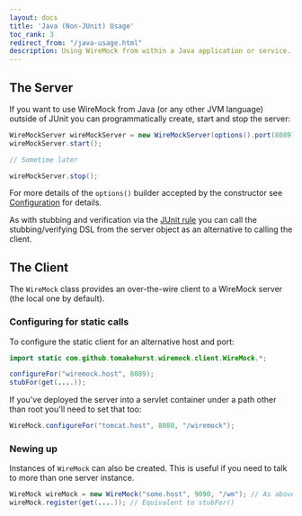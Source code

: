 ```yaml
---
layout: docs
title: 'Java (Non-JUnit) Usage'
toc_rank: 3
redirect_from: "/java-usage.html"
description: Using WireMock from within a Java application or service.
---
```


## The Server

If you want to use WireMock from Java (or any other JVM language)
outside of JUnit you can programmatically create, start and stop the
server:

```java
WireMockServer wireMockServer = new WireMockServer(options().port(8089)); //No-args constructor will start on port 8080, no HTTPS
wireMockServer.start();

// Sometime later

wireMockServer.stop();
```

For more details of the `options()` builder accepted by the constructor see [Configuration](/docs/configuration/) for details.

As with stubbing and verification via the [JUnit rule](/docs/junit-rule/) you can call the
stubbing/verifying DSL from the server object as an alternative to
calling the client.

## The Client


The `WireMock` class provides an over-the-wire client to a WireMock
server (the local one by default).

### Configuring for static calls


To configure the static client for an alternative host and port:

```java
import static com.github.tomakehurst.wiremock.client.WireMock.*;

configureFor("wiremock.host", 8089);
stubFor(get(....));
```

If you've deployed the server into a servlet container under a path
other than root you'll need to set that too:

```java
WireMock.configureFor("tomcat.host", 8080, "/wiremock");
```

### Newing up


Instances of `WireMock` can also be created. This is useful if you need
to talk to more than one server instance.

```java
WireMock wireMock = new WireMock("some.host", 9090, "/wm"); // As above, 3rd param is for non-root servlet deployments
wireMock.register(get(....)); // Equivalent to stubFor()
```
